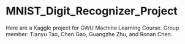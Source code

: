 # MNIST_Digit_Recognizer_Project
Here are a Kaggle project for GWU Machine Learning Course.
Group member: Tianyu Tao, Chen Gao, Guangzhe Zhu, and Ronan Chen.
